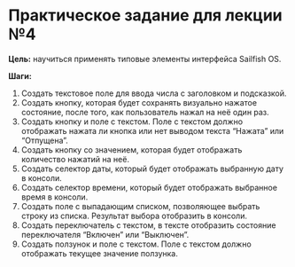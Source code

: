 # Практическое задание для лекции №4

**Цель:** научиться применять типовые элементы интерфейса Sailfish OS.

**Шаги:**
1. Создать текстовое поле для ввода числа с заголовком и подсказкой.
2. Создать кнопку, которая будет сохранять визуально нажатое состояние, после того, как пользователь нажал на неё один раз.
3. Создать кнопку и поле с текстом. Поле с текстом должно отображать нажата ли кнопка или нет выводом текста “Нажата” или “Отпущена”.
4. Создать кнопку со значением, которая будет отображать количество нажатий на неё.
5. Создать селектор даты, который будет отображать выбранную дату в консоли.
6. Создать селектор времени, который будет отображать выбранное время в консоли.
7. Создать поле с выпадающим списком, позволяющее выбрать строку из списка. Результат выбора отобразить в консоли.
8. Создать переключатель с текстом, в тексте отобразить состояние переключателя “Включен” или “Выключен”.
9. Создать ползунок и поле с текстом. Поле с текстом должно отображать текущее значение ползунка.
